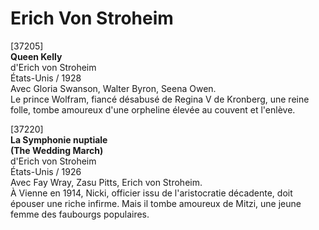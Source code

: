 # Erich Von Stroheim

[37205]  
**Queen Kelly**  
d'Erich von Stroheim  
États-Unis / 1928  
Avec Gloria Swanson, Walter Byron, Seena Owen.  
Le prince Wolfram, fiancé désabusé de Regina V de Kronberg, une reine folle, tombe amoureux d'une orpheline élevée au couvent et l'enlève.

[37220]  
**La Symphonie nuptiale**  
**(The Wedding March)**  
d'Erich von Stroheim  
États-Unis / 1926  
Avec Fay Wray, Zasu Pitts, Erich von Stroheim.  
À Vienne en 1914, Nicki, officier issu de l'aristocratie décadente, doit épouser une riche infirme. Mais il tombe amoureux de Mitzi, une jeune femme des faubourgs populaires.

